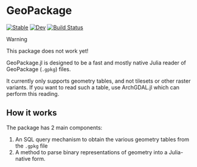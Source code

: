 # GeoPackage

[![Stable](https://img.shields.io/badge/docs-stable-blue.svg)](https://JuliaGeo.github.io/GeoPackage.jl/stable/)
[![Dev](https://img.shields.io/badge/docs-dev-blue.svg)](https://JuliaGeo.github.io/GeoPackage.jl/dev/)
[![Build Status](https://github.com/JuliaGeo/GeoPackage.jl/actions/workflows/CI.yml/badge.svg?branch=main)](https://github.com/JuliaGeo/GeoPackage.jl/actions/workflows/CI.yml?query=branch%3Amain)

> [!WARNING]
> This package does not work yet!

GeoPackage.jl is designed to be a fast and mostly native Julia reader of GeoPackage (`.gpkg`) files.  

It currently only supports geometry tables, and not tilesets or other raster variants.  If you want to read such a table, use ArchGDAL.jl which can perform this reading.

## How it works
The package has 2 main components:
1. An SQL query mechanism to obtain the various geometry tables from the `.gpkg` file
2. A method to parse binary representations of geometry into a Julia-native form.